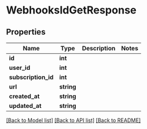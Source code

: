 # WebhooksIdGetResponse

## Properties
Name | Type | Description | Notes
------------ | ------------- | ------------- | -------------
**id** | **int** |  | 
**user_id** | **int** |  | 
**subscription_id** | **int** |  | 
**url** | **string** |  | 
**created_at** | **string** |  | 
**updated_at** | **string** |  | 

[[Back to Model list]](../README.md#documentation-for-models) [[Back to API list]](../README.md#documentation-for-api-endpoints) [[Back to README]](../README.md)


